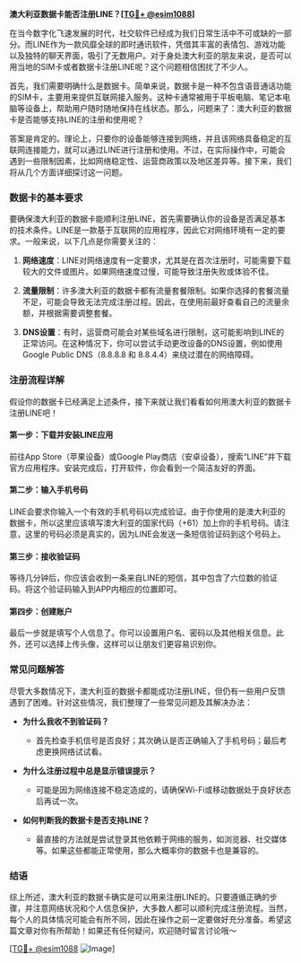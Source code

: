 **澳大利亚数据卡能否注册LINE？[[TG💪+ @esim1088](https://t.me/s/esim1088)]**

在当今数字化飞速发展的时代，社交软件已经成为我们日常生活中不可或缺的一部分。而LINE作为一款风靡全球的即时通讯软件，凭借其丰富的表情包、游戏功能以及独特的聊天界面，吸引了无数用户。对于身处澳大利亚的朋友来说，是否可以用当地的SIM卡或者数据卡注册LINE呢？这个问题相信困扰了不少人。

首先，我们需要明确什么是数据卡。简单来说，数据卡是一种不包含语音通话功能的SIM卡，主要用来提供互联网接入服务。这种卡通常被用于平板电脑、笔记本电脑等设备上，帮助用户随时随地保持在线状态。那么，问题来了：澳大利亚的数据卡是否能够支持LINE的注册和使用呢？

答案是肯定的。理论上，只要你的设备能够连接到网络，并且该网络具备稳定的互联网连接能力，就可以通过LINE进行注册和使用。不过，在实际操作中，可能会遇到一些限制因素，比如网络稳定性、运营商政策以及地区差异等。接下来，我们将从几个方面详细探讨这一问题。

### 数据卡的基本要求

要确保澳大利亚的数据卡能顺利注册LINE，首先需要确认你的设备是否满足基本的技术条件。LINE是一款基于互联网的应用程序，因此它对网络环境有一定的要求。一般来说，以下几点是你需要关注的：

1. **网络速度**：LINE对网络速度有一定要求，尤其是在首次注册时，可能需要下载较大的文件或图片。如果网络速度过慢，可能导致注册失败或体验不佳。
   
2. **流量限制**：许多澳大利亚的数据卡都有流量套餐限制。如果你选择的套餐流量不足，可能会导致无法完成注册过程。因此，在使用前最好查看自己的流量余额，并根据需要调整套餐。

3. **DNS设置**：有时，运营商可能会对某些域名进行限制，这可能影响到LINE的正常访问。在这种情况下，你可以尝试手动更改设备的DNS设置，例如使用Google Public DNS（8.8.8.8 和 8.8.4.4）来绕过潜在的网络障碍。

### 注册流程详解

假设你的数据卡已经满足上述条件，接下来就让我们看看如何用澳大利亚的数据卡注册LINE吧！

#### 第一步：下载并安装LINE应用

前往App Store（苹果设备）或Google Play商店（安卓设备），搜索“LINE”并下载官方应用程序。安装完成后，打开软件，你会看到一个简洁友好的界面。

#### 第二步：输入手机号码

LINE会要求你输入一个有效的手机号码以完成验证。由于你使用的是澳大利亚的数据卡，所以这里应该填写澳大利亚的国家代码（+61）加上你的手机号码。请注意，这里的号码必须是真实的，因为LINE会发送一条短信验证码到这个号码上。

#### 第三步：接收验证码

等待几分钟后，你应该会收到一条来自LINE的短信，其中包含了六位数的验证码。将这个验证码输入到APP内相应的位置即可。

#### 第四步：创建账户

最后一步就是填写个人信息了。你可以设置用户名、密码以及其他相关信息。此外，还可以选择上传头像，这样可以让朋友们更容易识别你。

### 常见问题解答

尽管大多数情况下，澳大利亚的数据卡都能成功注册LINE，但仍有一些用户反馈遇到了困难。针对这些情况，我们整理了一些常见问题及其解决办法：

- **为什么我收不到验证码？**
   - 首先检查手机信号是否良好；其次确认是否正确输入了手机号码；最后考虑更换网络试试看。

- **为什么注册过程中总是显示错误提示？**
   - 可能是因为网络连接不稳定造成的，请确保Wi-Fi或移动数据处于良好状态后再试一次。

- **如何判断我的数据卡是否支持LINE？**
   - 最直接的方法就是尝试登录其他依赖于网络的服务，如浏览器、社交媒体等。如果这些都能正常使用，那么大概率你的数据卡也是兼容的。

### 结语

综上所述，澳大利亚的数据卡确实是可以用来注册LINE的。只要遵循正确的步骤，并注意网络状况和个人信息保护，大多数人都可以顺利完成注册流程。当然，每个人的具体情况可能会有所不同，因此在操作之前一定要做好充分准备。希望这篇文章对你有所帮助！如果还有任何疑问，欢迎随时留言讨论哦～

[[TG💪+ @esim1088](https://t.me/s/esim1088) ![Image](https://i.postimg.cc/4NQfJmqS/Snipaste-2025-05-13-00-14-12.png)]